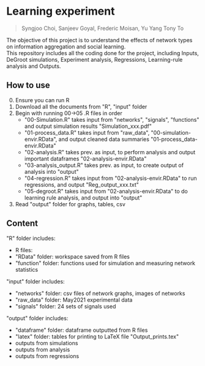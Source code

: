 # Learning experiment
> Syngjoo Choi, Sanjeev Goyal, Frederic Moisan, Yu Yang Tony To

The objective of this project is to understand the effects of network types on information aggregation and social learning. <br />
This repository includes all the coding done for the project, including Inputs, DeGroot simulations, Experiment analysis, Regressions, Learning-rule analysis and Outputs. <br />

## How to use
0. Ensure you can run R
1. Download all the documents from "R", "input" folder
2. Begin with running 00->05 .R files in order
   - "00-Simulation.R" takes input from "networks", "signals", "functions" and output simulation results "Simulation_xxx.pdf"
   - "01-process_data.R" takes input from "raw_data", "00-simulation-envir.RData", and output cleaned data summaries "01-process_data-envir.RData"
   - "02-analysis.R" takes prev. as input, to perform analysis and output important dataframes "02-analysis-envir.RData"
   - "03-analysis_output.R" takes prev. as input, to create output of analysis into "output"
   - "04-regression.R" takes input from "02-analysis-envir.RData" to run regressions, and output "Reg_output_xxx.txt"
   - "05-degroot.R" takes input from "02-analysis-envir.RData" to do learning rule analysis, and output into "output"
3. Read "output" folder for graphs, tables, csv

## Content
"R" folder includes:
- R files:  
- "RData" folder: workspace saved from R files
- "function" folder: functions used for simulation and measuring network statistics

"input" folder includes:
- "networks" folder: csv files of network graphs, images of networks
- "raw_data" folder: May2021 experimental data
- "signals" folder: 24 sets of signals used

"output" folder includes:
- "dataframe" folder: dataframe outputted from R files
- "latex" folder: tables for printing to LaTeX file "Output_prints.tex" 
- outputs from simulations
- outputs from analysis
- outputs from regressions
